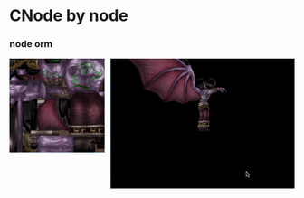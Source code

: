 # CNode by node

### node orm

![illidan](https://github.com/Jasonchang6435/illidan/blob/master/illidan.gif)

